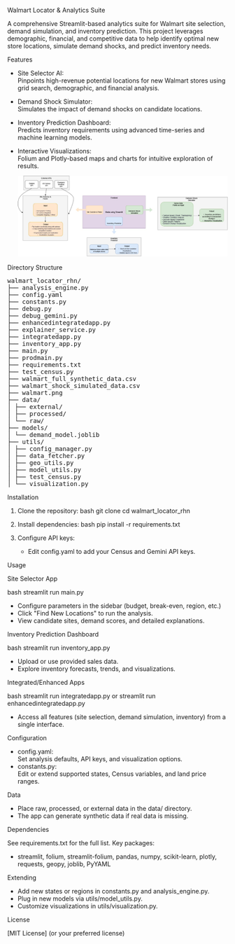 

 Walmart Locator & Analytics Suite

A comprehensive Streamlit-based analytics suite for Walmart site selection, demand simulation, and inventory prediction. This project leverages demographic, financial, and competitive data to help identify optimal new store locations, simulate demand shocks, and predict inventory needs.

 Features

- Site Selector AI:  
  Pinpoints high-revenue potential locations for new Walmart stores using grid search, demographic, and financial analysis.
- Demand Shock Simulator:  
  Simulates the impact of demand shocks on candidate locations.
- Inventory Prediction Dashboard:  
  Predicts inventory requirements using advanced time-series and machine learning models.
- Interactive Visualizations:  
  Folium and Plotly-based maps and charts for intuitive exploration of results.

  ![high_level_design Screenshot](models/HIgh_level_design)

 Directory Structure


<pre>
walmart_locator_rhn/
├── analysis_engine.py
├── config.yaml
├── constants.py
├── debug.py
├── debug_gemini.py
├── enhancedintegratedapp.py
├── explainer_service.py
├── integratedapp.py
├── inventory_app.py
├── main.py
├── prodmain.py
├── requirements.txt
├── test_census.py
├── walmart_full_synthetic_data.csv
├── walmart_shock_simulated_data.csv
├── walmart.png
├── data/
│ ├── external/
│ ├── processed/
│ └── raw/
├── models/
│ └── demand_model.joblib
├── utils/
│ ├── config_manager.py
│ ├── data_fetcher.py
│ ├── geo_utils.py
│ ├── model_utils.py
│ ├── test_census.py
│ └── visualization.py
</pre>

 Installation

1. Clone the repository:
   bash
   git clone <repo-url>
   cd walmart_locator_rhn
   

2. Install dependencies:
   bash
   pip install -r requirements.txt
   

3. Configure API keys:
   - Edit config.yaml to add your Census and Gemini API keys.

 Usage

 Site Selector App

bash
streamlit run main.py

- Configure parameters in the sidebar (budget, break-even, region, etc.)
- Click "Find New Locations" to run the analysis.
- View candidate sites, demand scores, and detailed explanations.

 Inventory Prediction Dashboard

bash
streamlit run inventory_app.py

- Upload or use provided sales data.
- Explore inventory forecasts, trends, and visualizations.

 Integrated/Enhanced Apps

bash
streamlit run integratedapp.py
 or
streamlit run enhancedintegratedapp.py

- Access all features (site selection, demand simulation, inventory) from a single interface.

 Configuration

- config.yaml:  
  Set analysis defaults, API keys, and visualization options.
- constants.py:  
  Edit or extend supported states, Census variables, and land price ranges.

 Data

- Place raw, processed, or external data in the data/ directory.
- The app can generate synthetic data if real data is missing.

 Dependencies

See requirements.txt for the full list. Key packages:
- streamlit, folium, streamlit-folium, pandas, numpy, scikit-learn, plotly, requests, geopy, joblib, PyYAML

 Extending

- Add new states or regions in constants.py and analysis_engine.py.
- Plug in new models via utils/model_utils.py.
- Customize visualizations in utils/visualization.py.

 License

[MIT License] (or your preferred license)

